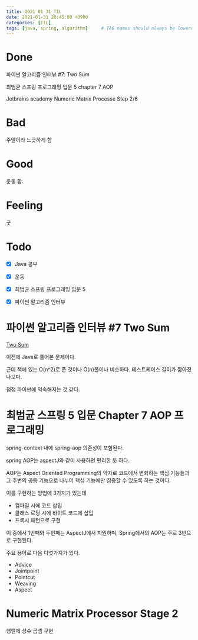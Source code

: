 ```yaml
---
title: 2021 01 31 TIL
date: 2021-01-31 20:45:00 +0900
categories: [TIL]
tags: [java, spring, algorithm]     # TAG names should always be lowercase
---
```


# Done

파이썬 알고리즘 인터뷰 #7: Two Sum

최범균 스프링 프로그래밍 입문 5 chapter 7 AOP

Jetbrains academy Numeric Matrix Processe Step 2/6

# Bad

주말이라 느긋하게 함

# Good

운동 함. 

# Feeling

굿

# Todo

- [x] Java 공부
- [x] 운동
- [x] 최범균 스프링 프로그래밍 입문 5
- [x] 파이썬 알고리즘 인터뷰


# 파이썬 알고리즘 인터뷰 #7 Two Sum

[Two Sum](https://leetcode.com/problems/two-sum/)

이전에 Java로 풀어본 문제이다.

근데 책에 있는 O(n^2)로 푼 것이나 O(n)풀이나 비슷하다. 테스트케이스 길이가 짧아졌나보다.

점점 파이썬에 익숙해지는 것 같다.

# 최범균 스프링 5 입문 Chapter 7 AOP 프로그래밍

spring-context 내에 spring-aop 의존성이 포함된다.

spring AOP는 aspectJ와 같이 사용하면 편리한 듯 하다.

AOP는 Aspect Oriented Programming의 약자로 코드에서 변화하는 핵심 기능들과 그 주변의 공통 기능으로 나누어 핵심 기능에만 집중할 수 있도록 하는 것이다.

이를 구현하는 방법에 3가지가 있는데

- 컴파일 시에 코드 삽입
- 클래스 로딩 시에 바이트 코드에 삽입
- 프록시 패턴으로 구현

이 중에서 1번째와 두번째는 AspectJ에서 지원하며, Spring에서의 AOP는 주로 3번으로 구현된다.

주요 용어로 다음 다섯가지가 있다.

- Advice
- Jointpoint
- Pointcut
- Weaving
- Aspect

# Numeric Matrix Processor Stage 2

행렬에 상수 곱셈 구현